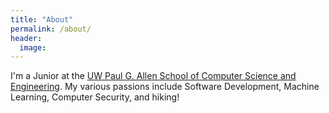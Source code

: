 ```yaml
---
title: "About"
permalink: /about/
header:
  image:
---
```


I'm a Junior at the [UW Paul G. Allen School of Computer Science and Engineering](https://www.cs.washington.edu). My various passions include Software Development, Machine Learning, Computer Security, and hiking!


